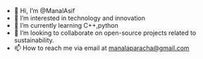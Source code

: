 - 👋 Hi, I’m @ManalAsif
- 👀 I’m interested in  technology and innovation
- 🌱 I’m currently learning C++,python
- 💞️ I’m looking to collaborate on  open-source projects related to sustainability.
- 📫 How to reach me via email at manalaparacha@gmail.com

<!---
ManalAsif/ManalAsif is a ✨ special ✨ repository because its `README.md` (this file) appears on your GitHub profile.
You can click the Preview link to take a look at your changes.
--->
